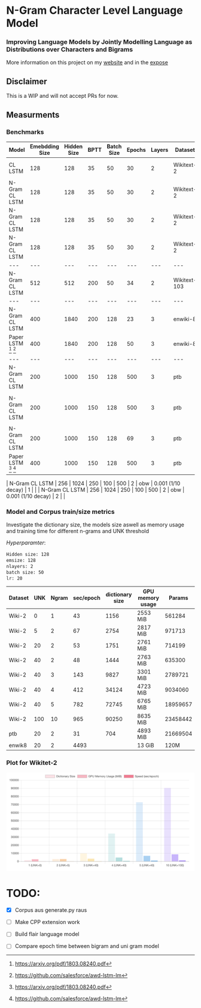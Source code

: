 # N-Gram Character Level Language Model

### Improving Language Models by Jointly Modelling Language as Distributions over Characters and Bigrams

More information on this project on my [website](https://hallerpatrick.github.io/) and in the [expose](https://s3.us-west-2.amazonaws.com/secure.notion-static.com/a3d605bc-4314-4101-937b-5b8763421361/Expose_NLP-6.pdf?X-Amz-Algorithm=AWS4-HMAC-SHA256&X-Amz-Content-Sha256=UNSIGNED-PAYLOAD&X-Amz-Credential=AKIAT73L2G45EIPT3X45%2F20220221%2Fus-west-2%2Fs3%2Faws4_request&X-Amz-Date=20220221T173652Z&X-Amz-Expires=86400&X-Amz-Signature=45dd6b2619d195482c955e809fb7ba0cd167e4d442c6c425b5050b7b01e22926&X-Amz-SignedHeaders=host&response-content-disposition=filename%20%3D%22Expose_NLP-6.pdf%22&x-id=GetObject)


## Disclaimer

This is a WIP and will not accept PRs for now.

## Measurments

### Benchmarks

| Model | Emebdding Size | Hidden Size | BPTT | Batch Size | Epochs | Layers | Dataset | LR | NGram | Test PPL | Test BPC |
| --- | --- | --- | --- | --- | --- | --- | --- | --- | --- | --- | --- |
| CL LSTM | 128 | 128  | 35  | 50 | 30 | 2 | Wikitext-2 | 20 (1/4 decay) | 1 | 3.76 | 1.91
| N-Gram CL LSTM       | 128 | 128  | 35  | 50 | 30 | 2 | Wikitext-2 | 20 (1/4 decay) | 1 | 3.72 | 1.89
| N-Gram CL LSTM       | 128 | 128  | 35  | 50 | 30 | 2 | Wikitext-2 | 20 (1/4 decay) | 2 | 11.72 | 8.12
| N-Gram CL LSTM       | 128 | 128  | 35  | 50 | 30 | 2 | Wikitext-2 | 20 (1/4 decay) | 2 | 1.96 (only unigrams) | 0.47 (only unigrams)
| --- | --- | --- | --- | --- | --- | --- | --- | --- | --- | --- | --- |
| N-Gram CL LSTM       | 512 | 512 | 200 | 50 | 34 | 2 | Wikitext-103 | 20 (1/4 decay) | 2 | 7.96 | 2.98
| --- | --- | --- | --- | --- | --- | --- | --- | --- | --- | --- | --- |
| N-Gram CL LSTM       | 400 | 1840 | 200 | 128 | 23 | 3 | enwiki-8 | 10 (1/4 decay) | 2 | 1.63 | 0.69
| Paper LSTM [^1] [^2] | 400 | 1840 | 200 | 128 | 50 | 3 | enwiki-8 | 0.001 (1/10 decay) | 1 | - | 1.232
| --- | --- | --- | --- | --- | --- | --- | --- | --- | --- | --- | --- |
| N-Gram CL LSTM       | 200 | 1000 | 150 | 128 | 500 | 3 | ptb | 4 (1/4 decay) | 2 | 8.01 | 3.00
| N-Gram CL LSTM       | 200 | 1000 | 150 | 128 | 500 | 3 | ptb | 4 (1/4 decay) | 2 | 1.60 (only unigrams) | 0.68 (only unigrams) (no optimizer)
| N-Gram CL LSTM       | 200 | 1000 | 150 | 128 | 69 | 3 | ptb | 0.002 | 1.56 (only unigrams) | 0.64 (only unigrams) 
| Paper LSTM [^1] [^2] | 400 | 1000 | 150 | 128 | 500 | 3 | ptb | 0.001 (1/10 decay) | 1 | 1.232

| N-Gram CL LSTM | 256 | 1024 | 250 | 100 | 500 | 2 | obw | 0.001 (1/10 decay) | 1 | |
| N-Gram CL LSTM | 256 | 1024 | 250 | 100 | 500 | 2 | obw | 0.001 (1/10 decay) | 2 | |



### Model and Corpus train/size metrics


Investigate the dictionary size, the models size aswell as memory usage and training time
for different n-grams and UNK threshold

_Hyperparamter_:
```
Hidden size: 128
emsize: 128
nlayers: 2
batch size: 50
lr: 20
```


| Dataset | UNK  | Ngram | sec/epoch | dictionary size | GPU memory usage | Params |
| ---     | ---  | ---   | ---       | ---             | ---              | ---    |
| Wiki-2  | 0    | 1     | 43        | 1156            | 2553 MiB         | 561284 
| Wiki-2  | 5    | 2     | 67        | 2754            | 2817 MiB         | 971713
| Wiki-2  | 20   | 2     | 53        | 1751            | 2761 MiB         | 714199
| Wiki-2  | 40   | 2     | 48        | 1444            | 2763 MiB         | 635300
| Wiki-2  | 40   | 3     | 143       | 9827            | 3301 MiB         | 2789721
| Wiki-2  | 40   | 4     | 412       | 34124           | 4723 MiB         | 9034060
| Wiki-2  | 40   | 5     | 782       | 72745           | 6765  MiB        | 18959657
| Wiki-2  | 100  | 10    | 965       | 90250           | 8635  MiB        | 23458442
| ptb     | 20   | 2     | 31         | 704           | 4893 MiB      | 21669504
| enwik8  | 20   | 2     | 4493         |            |  13 GiB      | 120M

### Plot for Wikitet-2

![Memory usage and model size](./table1.png)


[^1]: https://arxiv.org/pdf/1803.08240.pdf
[^2]: https://github.com/salesforce/awd-lstm-lm


# TODO:
* [x] Corpus aus generate.py raus
* [ ] Make CPP extension work
* [ ] Build flair language model
* [ ] Compare epoch time between bigram and uni gram model


